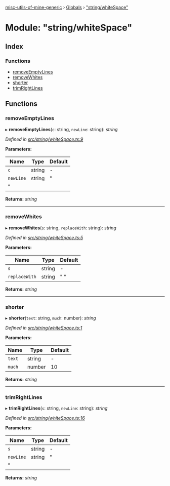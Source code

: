 [misc-utils-of-mine-generic](../README.md) › [Globals](../globals.md) › ["string/whiteSpace"](_string_whitespace_.md)

# Module: "string/whiteSpace"

## Index

### Functions

* [removeEmptyLines](_string_whitespace_.md#removeemptylines)
* [removeWhites](_string_whitespace_.md#removewhites)
* [shorter](_string_whitespace_.md#shorter)
* [trimRightLines](_string_whitespace_.md#trimrightlines)

## Functions

###  removeEmptyLines

▸ **removeEmptyLines**(`c`: string, `newLine`: string): *string*

*Defined in [src/string/whiteSpace.ts:9](https://github.com/cancerberoSgx/misc-utils-of-mine/blob/c4ab38d/misc-utils-of-mine-generic/src/string/whiteSpace.ts#L9)*

**Parameters:**

Name | Type | Default |
------ | ------ | ------ |
`c` | string | - |
`newLine` | string | "
" |

**Returns:** *string*

___

###  removeWhites

▸ **removeWhites**(`s`: string, `replaceWith`: string): *string*

*Defined in [src/string/whiteSpace.ts:5](https://github.com/cancerberoSgx/misc-utils-of-mine/blob/c4ab38d/misc-utils-of-mine-generic/src/string/whiteSpace.ts#L5)*

**Parameters:**

Name | Type | Default |
------ | ------ | ------ |
`s` | string | - |
`replaceWith` | string | " " |

**Returns:** *string*

___

###  shorter

▸ **shorter**(`text`: string, `much`: number): *string*

*Defined in [src/string/whiteSpace.ts:1](https://github.com/cancerberoSgx/misc-utils-of-mine/blob/c4ab38d/misc-utils-of-mine-generic/src/string/whiteSpace.ts#L1)*

**Parameters:**

Name | Type | Default |
------ | ------ | ------ |
`text` | string | - |
`much` | number | 10 |

**Returns:** *string*

___

###  trimRightLines

▸ **trimRightLines**(`s`: string, `newLine`: string): *string*

*Defined in [src/string/whiteSpace.ts:16](https://github.com/cancerberoSgx/misc-utils-of-mine/blob/c4ab38d/misc-utils-of-mine-generic/src/string/whiteSpace.ts#L16)*

**Parameters:**

Name | Type | Default |
------ | ------ | ------ |
`s` | string | - |
`newLine` | string | "
" |

**Returns:** *string*
